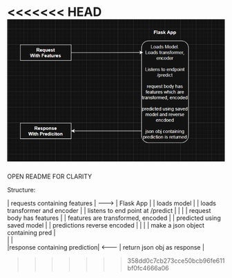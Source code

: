 <<<<<<< HEAD
![Flow of Model So Far](Arch.png)
=======
OPEN README FOR CLARITY

Structure:

| requests containing features | ---> | Flask App                          |
                                      | loads model                        |
                                      | loads transformer and encoder      |
                                      | listens to end point at /predict   |
                                      |                                    |
                                      | request body has features          |
                                      | features are transformed, encoded  |
                                      | predicted using saved model        |
                                      | predictions reverse encoded        |
                                      |                                    |
                                      | make a json object containing pred |  
                                      |                                    |  
|response containing prediction| <--- | return json obj as response        |
>>>>>>> 358dd0c7cb273cce50bcb96fe611bf0fc4666a06
